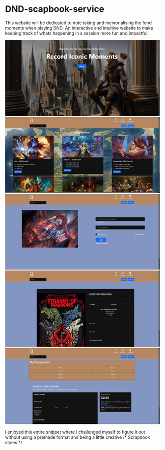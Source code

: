 # DND-scapbook-service
 This website will be dedicated to note taking and memorialising the fond moments when playing DND. An interactive and intuitive website to make keeping track of whats happening in a session more fun and impactful.

![Screenshot](https://github.com/MaximoMayo/DND-Scapbook-Service/blob/main/images/readMeImage1.png)
![Screenshot](https://github.com/MaximoMayo/DND-Scapbook-Service/blob/main/images/readMeImage2.png)
![Screenshot](https://github.com/MaximoMayo/DND-Scapbook-Service/blob/main/images/readMeImage3.png)
![Screenshot](https://github.com/MaximoMayo/DND-Scapbook-Service/blob/main/images/readMeImage4.png)
![Screenshot](https://github.com/MaximoMayo/DND-Scapbook-Service/blob/main/images/readMeImage5.png)

I enjoyed this entire snippet where I challenged myself to figure it out without using a premade format and being a little creative
/* Scrapbook styles */
<!--#scrapbookBg{
    background-image: url("https://encrypted-tbn2.gstatic.com/images?q=tbn:ANd9GcS5Z1oXI_qgNiG0qj_4Yg817_bGGJ-qhV-PKVwyTEPuyi9cIhjB");
    background-size: 100%;
    background-repeat: no-repeat;
    width: 49%;
    margin-bottom: 65px;
}

#scrapbookImg{
    width: 100%;
    padding-left: 130px;
    padding-top: 120px;
    padding-right: 150px;
}

#scrapbookText{
    background-image: url("https://encrypted-tbn2.gstatic.com/images?q=tbn:ANd9GcS5Z1oXI_qgNiG0qj_4Yg817_bGGJ-qhV-PKVwyTEPuyi9cIhjB");
    background-repeat: no-repeat;
    background-size: 1000px 1000px;
    margin-bottom: 65px;
}

#largeScrapbookBg{
    background-image: url("https://i.redd.it/ya3vuzyoh3z81.jpg");
}

.containerScrapbook{
    border-style: solid;
    border-color: black;
    border-radius: 2%;
    border-width: 5px;
}
-->

<!--
<main>
         <div class="container linkBgSetNew">
            <div class="d-flex justify-content-center">
               <div class="container-fluid">
                  <button class="navbar-toggler" type="button" data-bs-toggle="collapse"
                     data-bs-target="#navbarSupportedContent" aria-controls="navbarSupportedContent" aria-expanded="false"
                     aria-label="Toggle navigation">
                     <svg xmlns="http://www.w3.org/2000/svg" width="35" height="35" fill="currentColor" class="bi bi-list" viewBox="0 0 16 16">
                        <path fill-rule="evenodd" d="M2.5 12a.5.5 0 0 1 .5-.5h10a.5.5 0 0 1 0 1H3a.5.5 0 0 1-.5-.5m0-4a.5.5 0 0 1 .5-.5h10a.5.5 0 0 1 0 1H3a.5.5 0 0 1-.5-.5m0-4a.5.5 0 0 1 .5-.5h10a.5.5 0 0 1 0 1H3a.5.5 0 0 1-.5-.5"/>
                     </svg>
                  </button>
                  <div class="collapse navbar-collapse" id="navbarSupportedContent">
                     <ul id="addingNumbersList" class="navbar-nav me-auto mb-2 mb-lg-0">
                        <li class="nav-item">
                           <a class="nav-link active" aria-current="page" href="#">Campaign Book Cover</a>
                        </li>
                        <li class="nav-item">
                           <a class="nav-link" href="#">Campaign Description</a>
                        </li>
                        <li class="nav-item dropdown ">
                           <a class="nav-link dropdown-toggle" href="#" id="navbarDropdownMenuLink" role="button"
                              data-bs-toggle="dropdown" aria-expanded="false">
                           Session #
                           </a>
                           <ul class="dropdown-menu" aria-labelledby="navbarDropdownMenuLink">
                              <li><a class="dropdown-item" href="/index.html">Session 0</a></li>
                              <li><a class="dropdown-item" href="#">Session 1</a></li>
                              <li><a class="dropdown-item" href="#">Session 2</a></li>
                           </ul>
                        </li>
                     </ul>
                  </div>
               </div>
            </div>
         </div>
         <div id="largeScrapbookBg">
            <div class="d-flex flex-wrap justify-content-center text-dark">
               <h1>Way Down Under</h1>
            </div>
            <div class="d-flex flex-wrap justify-content-center text-dark pb-5">
               <h4>Session 0</h4>
            </div>
            <div class="container text-dark">
               <div class="row">
                  <div class="col-6 containerScrapbook" id="scrapbookBg">
                     <img src="https://i.pinimg.com/736x/fe/d3/ae/fed3aefe44b870230a3c3c953c49fd0c.jpg" alt="dnd picture" id="scrapbookImg">
                  </div>
                  <div class="col-5 containerScrapbook" id="scrapbookText">
                     <blockquote>
                        I created a half-elf bard named Lirael Moonshadow. 
                        He grew up in a small village where he learned to play the lute and sing from his elven mother. 
                        After a tragic event, he set off on a journey to hone his skills and seek adventure. 
                        Armed with his musical talents, a quick wit, and a desire to bring joy to those he meets, 
                        Lirael uses his charisma and charm to navigate the dangerous world of dungeons and dragons.
                     </blockquote>
                     <blockquote>
                        Name: Lirael Moonshadow<br>
                        Race: Half-Elf<br>
                        Class: Bard<br>
                        Background: Entertainer<br>
                        Alignment: Chaotic Good<br>
                        Strength: 10<br>
                        Dexterity: 14<br>
                        Constitution: 12<br>
                        Intelligence: 13<br>
                        Wisdom: 10<br>
                        Charisma: 16<br>
                        Hit Points: 8<br>
                        Armor Class: 11<br>
                        Speed: 30 ft<br>
                        Skills: Persuasion, Performance, Acrobatics, Deception<br>
                        Equipment: Lute, dagger, entertainer's pack, leather armor, rapier<br>
                        Abilities: Bardic Inspiration, Jack of All Trades, Song of Rest
                     </blockquote>
                  </div>
               </div>
            </div>
         </div>
      </main>
-->
